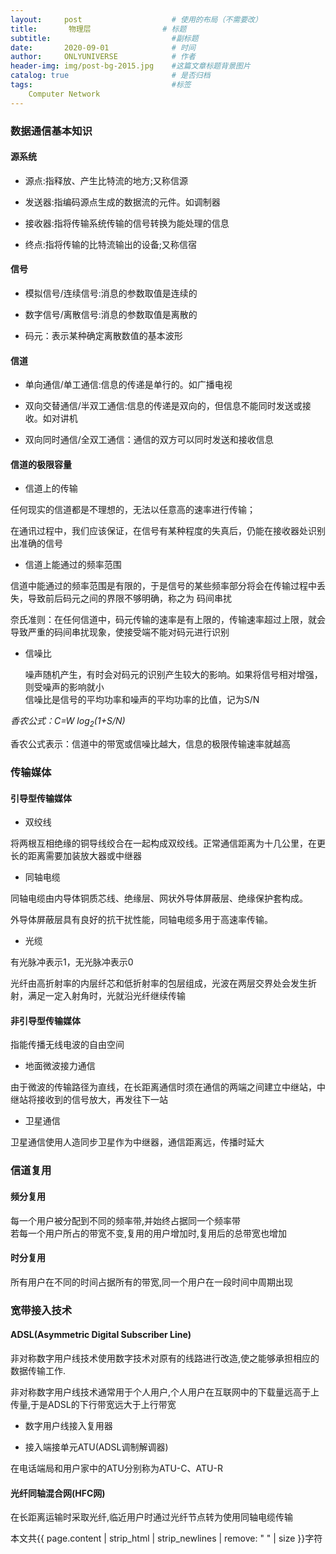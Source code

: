 ```yaml
---
layout:     post                    # 使用的布局（不需要改）
title:       物理层                # 标题 
subtitle:                           #副标题
date:       2020-09-01              # 时间
author:     ONLYUNIVERSE            # 作者
header-img: img/post-bg-2015.jpg    #这篇文章标题背景图片
catalog: true                       # 是否归档
tags:                               #标签
    Computer Network
---
```


### 数据通信基本知识

#### 源系统

* 源点:指释放、产生比特流的地方;又称信源

* 发送器:指编码源点生成的数据流的元件。如调制器

* 接收器:指将传输系统传输的信号转换为能处理的信息

* 终点:指将传输的比特流输出的设备;又称信宿

#### 信号

* 模拟信号/连续信号:消息的参数取值是连续的

* 数字信号/离散信号:消息的参数取值是离散的

* 码元：表示某种确定离散数值的基本波形

#### 信道

* 单向通信/单工通信:信息的传递是单行的。如广播电视

* 双向交替通信/半双工通信:信息的传递是双向的，但信息不能同时发送或接收。如对讲机

* 双向同时通信/全双工通信：通信的双方可以同时发送和接收信息

#### 信道的极限容量

* 信道上的传输

任何现实的信道都是不理想的，无法以任意高的速率进行传输；  

在通讯过程中，我们应该保证，在信号有某种程度的失真后，仍能在接收器处识别出准确的信号

* 信道上能通过的频率范围

信道中能通过的频率范围是有限的，于是信号的某些频率部分将会在传输过程中丢失，导致前后码元之间的界限不够明确，称之为  码间串扰  

奈氏准则：在任何信道中，码元传输的速率是有上限的，传输速率超过上限，就会导致严重的码间串扰现象，使接受端不能对码元进行识别  

* 信噪比

    噪声随机产生，有时会对码元的识别产生较大的影响。如果将信号相对增强，则受噪声的影响就小  
信噪比是信号的平均功率和噪声的平均功率的比值，记为S/N  

*香农公式：C=W log<sub>2</sub>(1+S/N)*

香农公式表示：信道中的带宽或信噪比越大，信息的极限传输速率就越高

### 传输媒体

#### 引导型传输媒体

* 双绞线

将两根互相绝缘的铜导线绞合在一起构成双绞线。正常通信距离为十几公里，在更长的距离需要加装放大器或中继器

* 同轴电缆

同轴电缆由内导体铜质芯线、绝缘层、网状外导体屏蔽层、绝缘保护套构成。

外导体屏蔽层具有良好的抗干扰性能，同轴电缆多用于高速率传输。

* 光缆

有光脉冲表示1，无光脉冲表示0

光纤由高折射率的内层纤芯和低折射率的包层组成，光波在两层交界处会发生折射，满足一定入射角时，光就沿光纤继续传输

#### 非引导型传输媒体

指能传播无线电波的自由空间

* 地面微波接力通信

由于微波的传输路径为直线，在长距离通信时须在通信的两端之间建立中继站，中继站将接收到的信号放大，再发往下一站

* 卫星通信

卫星通信使用人造同步卫星作为中继器，通信距离远，传播时延大

### 信道复用

#### 频分复用

每一个用户被分配到不同的频率带,并始终占据同一个频率带  
若每一个用户所占的带宽不变,复用的用户增加时,复用后的总带宽也增加

#### 时分复用

所有用户在不同的时间占据所有的带宽,同一个用户在一段时间中周期出现

### 宽带接入技术

#### ADSL(Asymmetric Digital Subscriber Line)

非对称数字用户线技术使用数字技术对原有的线路进行改造,使之能够承担相应的数据传输工作.

非对称数字用户线技术通常用于个人用户,个人用户在互联网中的下载量远高于上传量,于是ADSL的下行带宽远大于上行带宽

* 数字用户线接入复用器

* 接入端接单元ATU(ADSL调制解调器)

在电话端局和用户家中的ATU分别称为ATU-C、ATU-R 

#### 光纤同轴混合网(HFC网)

在长距离运输时采取光纤,临近用户时通过光纤节点转为使用同轴电缆传输

本文共{{ page.content | strip_html | strip_newlines | remove: " " | size }}字符
